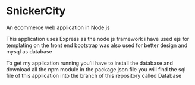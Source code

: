 # SnickerCity
An ecommerce web application in Node js 

This application uses Express as the node js framework i have used ejs for templating on the front end bootstrap was also used for better design and mysql as database

To get my application running you'll have to install the database and download all the npm module in the package.json file 
you will find the sql file of this application into the branch of this repository called Database
